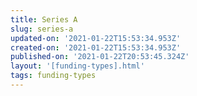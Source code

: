 ```yaml
---
title: Series A
slug: series-a
updated-on: '2021-01-22T15:53:34.953Z'
created-on: '2021-01-22T15:53:34.953Z'
published-on: '2021-01-22T20:53:45.324Z'
layout: '[funding-types].html'
tags: funding-types
---
```



